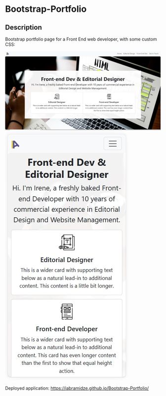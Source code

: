 # Bootstrap-Portfolio

## Description

Bootstrap portfolio page for a Front End web developer, with some custom CSS:

![desktop](/screenshots/desktop.jpg)
![smartphone](/screenshots/smartphone.jpg)

Deployed application: https://iabramidze.github.io/Bootstrap-Portfolio/